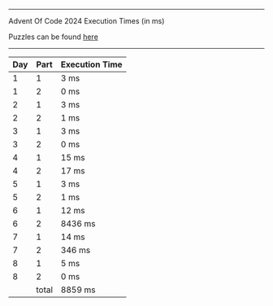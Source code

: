 ****

Advent Of Code 2024 Execution Times (in ms)

Puzzles can be found [here](https://adventofcode.com/2024/)

----

| Day | Part | Execution Time |
| --- | ---- | -------------- |
| 1 | 1 | 3 ms|
| 1 | 2 | 0 ms|
| 2 | 1 | 3 ms|
| 2 | 2 | 1 ms|
| 3 | 1 | 3 ms|
| 3 | 2 | 0 ms|
| 4 | 1 | 15 ms|
| 4 | 2 | 17 ms|
| 5 | 1 | 3 ms|
| 5 | 2 | 1 ms|
| 6 | 1 | 12 ms|
| 6 | 2 | 8436 ms|
| 7 | 1 | 14 ms|
| 7 | 2 | 346 ms|
| 8 | 1 | 5 ms|
| 8 | 2 | 0 ms|
||total|8859 ms|